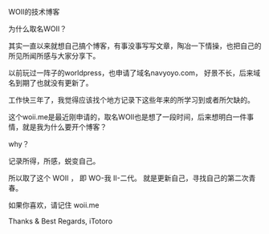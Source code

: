 WOII的技术博客

为什么取名WOII？

其实一直以来就想自己搞个博客，有事没事写写文章，陶冶一下情操，也把自己的所见所闻所感与大家分享下。

以前玩过一阵子的worldpress，也申请了域名navyoyo.com， 好景不长，后来域名到期了也就没有更新了。

工作快三年了，我觉得应该找个地方记录下这些年来的所学习到或者所欠缺的。

这个woii.me是最近刚申请的，取名WOII也是想了一段时间，后来想明白一件事情，就是我为什么要开个博客？

why？

记录所得，所感，蜕变自己。

所以取了这个 WOII ， 即 WO-我 II-二代。 就是更新自己，寻找自己的第二次青春。

如果你喜欢，请记住 woii.me 

Thanks & Best Regards,
iTotoro
